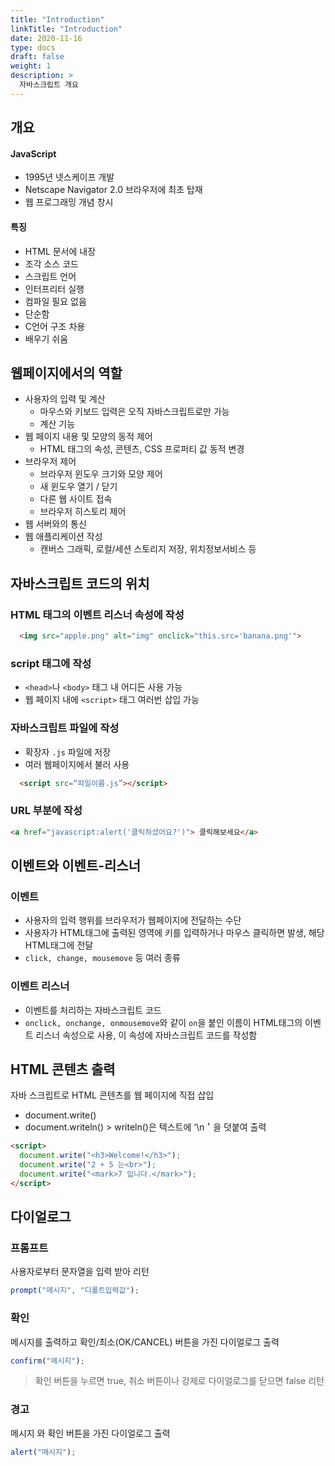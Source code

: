 ```yaml
---
title: "Introduction"
linkTitle: "Introduction"
date: 2020-11-16
type: docs
draft: false
weight: 1
description: >
  자바스크립트 개요
---
```


개요
----

#### JavaScript

-	1995년 넷스케이프 개발
-	Netscape Navigator 2.0 브라우저에 최초 탑재
-	웹 프로그래밍 개념 창시

#### 특징

-	HTML 문서에 내장
-	조각 소스 코드
-	스크립트 언어
-	인터프리터 실행
-	컴파일 필요 없음
-	단순함
-	C언어 구조 차용
-	배우기 쉬움

웹페이지에서의 역할
-------------------

-	사용자의 입력 및 계산
	-	마우스와 키보드 입력은 오직 자바스크립트로만 가능
	-	계산 기능
-	웹 페이지 내용 및 모양의 동적 제어
	-	HTML 태그의 속성, 콘텐츠, CSS 프로퍼티 값 동적 변경
-	브라우저 제어
	-	브라우저 윈도우 크기와 모양 제어
	-	새 윈도우 열기 / 닫기
	-	다른 웹 사이트 접속
	-	브라우저 히스토리 제어
-	웹 서버와의 통신
-	웹 애플리케이션 작성
	-	캔버스 그래픽, 로컬/세션 스토리지 저장, 위치정보서비스 등

자바스크립트 코드의 위치
------------------------

### HTML 태그의 이벤트 리스너 속성에 작성

```html
  <img src="apple.png" alt="img" onclick="this.src='banana.png'">
```

### script 태그에 작성

-	`<head>`나 `<body>` 태그 내 어디든 사용 가능
-	웹 페이지 내에 `<script>` 태그 여러번 삽입 가능

### 자바스크립트 파일에 작성

-	확장자 `.js` 파일에 저장
-	여러 웹페이지에서 불러 사용

```HTML
  <script src=“파일이름.js”></script>
```

### URL 부분에 작성

```HTML
<a href="javascript:alert('클릭하셨어요?')"> 클릭해보세요</a>
```

이벤트와 이벤트-리스너
----------------------

### 이벤트

-	사용자의 입력 행위를 브라우저가 웹페이지에 전달하는 수단
-	사용자가 HTML태그에 출력된 영역에 키를 입력하거나 마우스 클릭하면 발생, 해당 HTML태그에 전달
-	`click, change, mousemove` 등 여러 종류

### 이벤트 리스너

-	이벤트를 처리하는 자바스크립트 코드
-	`onclick, onchange, onmousemove`와 같이 `on`을 붙인 이름이 HTML태그의 이벤트 리스너 속성으로 사용, 이 속성에 자바스크립트 코드를 작성함

HTML 콘텐츠 출력
----------------

자바 스크립트로 HTML 콘텐츠를 웹 페이지에 직접 삽입

-	document.write()
-	document.writeln() > writeln()은 텍스트에 ‘\n＇을 덧붙여 출력

```HTML
<script>
  document.write("<h3>Welcome!</h3>");
  document.write("2 + 5 는<br>");
  document.write("<mark>7 입니다.</mark>");
</script>
```

다이얼로그
----------

### 프롬프트

사용자로부터 문자열을 입력 받아 리턴

```js
prompt("메시지", "디폴트입력값");
```

### 확인

메시지를 출력하고 확인/최소(OK/CANCEL) 버튼을 가진 다이얼로그 출력

```js
confirm("메시지");
```

> 확인 버튼을 누르면 true, 취소 버튼이나 강제로 다이얼로그를 닫으면 false 리턴

### 경고

메시지 와 확인 버튼을 가진 다이얼로그 출력

```js
alert("메시지");
```
